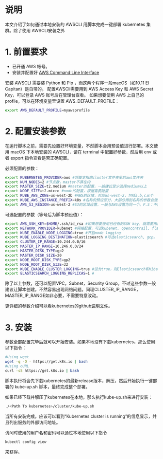 
# 说明
本文介绍了如何通过本地安装的 AWSCLI 用脚本完成一键部署 kubernetes 集群。除了使用 AWSCLI安装之外

# 1. 前置要求
- 已开通 AWS 帐号。
- 安装并配置好 [AWS Command Line Interface](http://docs.aws.amazon.com/zh_cn/cli/latest/userguide/cli-chap-welcome.html)

安装 AWSCLI 需要装 Python 和 Pip ，而这两个程序一般macOS（如10.11 El Capitan）是自带的。
配置AWSCli需要用到 AWS Access Key 和 AWS Secret Key，可以登录 AWS 账号后在管理台查看。
如果想要使用 AWS 上自己的 profile，可以在环境变量里设置 AWS_DEFAULT_PROFILE：
```sh
export AWS_DEFAULT_PROFILE=myawsprofile
```

# 2. 配置安装参数
在运行脚本之前，需要先设置好环境变量，不然脚本会用预设值进行部署。本文使用 macOS 下本地安装的 AWSCLI，请在 terminal 中配置好参数，然后用 env 或者 export 指令查看是否正确配置。

必须配置的参数：

```sh
export KUBERNETES_PROVIDER=aws #将脚本指向cluster文件夹里的aws文件夹
export NUM_NODES=2 #节点数，master不算在内
export MASTER_SIZE=t2.medium #master的配置，一般建议至少选择medium以上
export NODE_SIZE=t2.micro #node的配置，根据需要配置
export KUBE_AWS_ZONE=us-west-2b #AWS的区域，对应us-west-2，包括a,b,c三个
export KUBE_AWS_INSTANCE_PREFIX=k8s #名称的预设部分，大部分用到名称的参数会使用这个作为预设部分，再加上自己的后半部分命名
export AWS_S3_REGION=us-west-2 #S3的区域设置，一般与AWS设置为同一个。P.S：不需要加a,b,c
```

可选配置的参数（等号后为脚本预设值）：
```sh
export AWS_SSH_KEY=$HOME/.ssh/id_rsa #如果想要使用已经有的SSH key，就需要用这个来制定路径。预设会创建SSH key到该路径下。
export NETWORK_PROVIDER=kubenet #网络配置，可选kubenet, opencontrail, flannel。
export KUBE_ENABLE_NODE_LOGGING=true #开启node logging
export KUBE_LOGGING_DESTINATION=elasticsearch #可选elasticsearch, gcp。
export CLUSTER_IP_RANGE=10.244.0.0/16
export MASTER_IP_RANGE=10.246.0.0/24
export MASTER_DISK_TYPE=gp2
export MASTER_DISK_SIZE=20
export NODE_ROOT_DISK_TYPE=gp2
export NODE_ROOT_DISK_SIZE=32
export KUBE_ENABLE_CLUSTER_LOGGING=true #设为true，则Elasticsearch和Kibana会作为cluster的一部分一起启动。
export ELASTICSEARCH_LOGGING_REPLICAS=1 #
```

除了以上参数，还可以配置VPC，Subnet，Security Group。不过这些参数一般建议让脚本创建，不然容易出现网络问题。同理CLUSTER_IP_RANGE，MASTER_IP_RANGE如非必要，不需要特意改动。

更详细的参数介绍可以看kubernetes的github[说明文件](https://github.com/kubernetes/kubernetes/blob/master/cluster/aws/options.md)。

# 3. 安装
参数全部配置完毕后就可以开始安装。如果本地没有下载kubernetes，那么使用以下指令：
```sh
#Using wget
wget -q -O - https://get.k8s.io | bash
#Using cURL
curl -sS https://get.k8s.io | bash
```

脚本执行将会先下载kubernetes的最新release版本，解压，然后开始执行一键部署的 kube-up.sh 脚本，最终完成整个部署。

如果已经下载并解压了kubernetes在本地，那么执行kube-up.sh来进行安装：
```sh
./<Path To kubernetes>/cluster/kube-up.sh
```

当所有安装完成，应该可以看到“Kubernetes cluster is running”的信息显示，并且列出服务的外部访问地址。

访问时使用的用户名和密码可以通过本地使用以下指令
```sh
kubectl config view
```
来获得。
